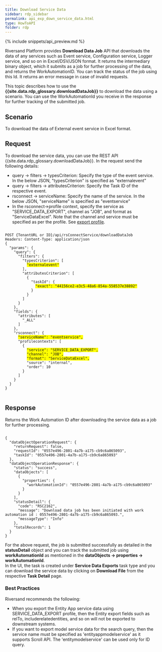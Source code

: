 ```yaml
---
title: Download Service Data
sidebar: rdp_sidebar
permalink: api_exp_down_service_data.html
type: HowToAPI
folder: rdp
---
```


{% include snippets/api_preview.md %}

Riversand Platform provides **Download Data Job** API that downloads the data of any services such as Event service, Configuration service, Logger service, and so on in Excel/DSV/JSON format. It returns the intermediary binary object, which it submits as a job for further processing of the data, and returns the WorkAutomationID. You can track the status of the job using this Id. It returns an error message in case of invalid requests.

This topic describes how to use the **{{site.data.rdp_glossary.downloadDataJob}}** to download the data using a scenario. You can use the WorkAutomationId you receive in the response for further tracking of the submitted job.

## Scenario

To download the data of External event service in Excel format.

## Request

To download the service data, you can use the REST API {{site.data.rdp_glossary.downloadDataJob}}. In the request send the following details:

* query -> filters -> typesCriterion: Specify the type of the event service. In the below JSON, "typesCriterion" is specified as "externalevent"
* query -> filters -> attributesCriterion: Specify the Task ID of the respective event.
* rsconnect -> serviceName: Specify the name of the service. In the below JSON, "serviceName" is specified as "eventservice"
* In the rsconnect->profile context, specify the service as "SERVICE_DATA_EXPORT", channel as "JOB", and format as "ServiceDataExcel". Note that the channel and service must be specified as per the profile. See [export profile](api_exp_entity_service.html).

<pre>
<code>
POST {TenantURL or ID}/api/rsConnectService/downloadDataJob
Headers: Content-Type: application/json
{
  "params": {
    "query": {
      "filters": {
        "typesCriterion": [
          <span style="background-color: #FFFF00">"externalevent"</span>
        ],
        "attributesCriterion": [
          {
            "taskId": {
              <span style="background-color: #FFFF00">"exact": "44156ce2-e3c5-48a6-854a-558537e38892"</span>
            }
          }
        ]
      }
    },
    "fields": {
      "attributes": [
        "_ALL"
      ]
    },
    "rsconnect": {
      <span style="background-color: #FFFF00">"serviceName": "eventservice",</span>
      "profilecontexts": [
        {
          <span style="background-color: #FFFF00">"service": "SERVICE_DATA_EXPORT",</span>
          <span style="background-color: #FFFF00">"channel": "JOB",</span>
          <span style="background-color: #FFFF00">"format": "ServiceDataExcel",</span>
          "source": "internal",
          "order": 10
        }
      ]
    }
  }
}
</code>
</pre>

## Response

Returns the Work Automation ID after downloading the service data as a job for further processing.

<pre><code>
{
  "dataObjectOperationRequest": {
    "returnRequest": false,
    "requestId": "0557e496-2801-4a7b-a175-cb9c6a865093",
    "taskId": "0557e496-2801-4a7b-a175-cb9c6a865093"
  },
  "dataObjectOperationResponse": {
    "status": "success",
    "dataObjects": [
      {
        "properties": {
          "workAutomationId": "0557e496-2801-4a7b-a175-cb9c6a865093"
        }
      }
    ],
    "statusDetail": {
      "code": "RSC2162",
      "message": "Download data job has been initiated with work automation id : 0557e496-2801-4a7b-a175-cb9c6a865093.",
      "messageType": "Info"
    },
    "totalRecords": 1
  }
}
</code></pre>

For the above request, the job is submitted successfully as detailed in the **statusDetail** object and you can track the submitted job using **workAutomationId** as mentioned in the **dataObjects -> properties -> workAutomationId**. <br>
In the UI, the task is created under **Service Data Exports** task type and you can download the service data by clicking on **Download File** from the respective **Task Detail** page.

### Best Practices

Riversand recommends the following:
* When you export the Entity App service data using SERVICE_DATA_EXPORT profile, then the Entity export fields such as relTo, includerelatedentities, and so on will not be exported to downstream systems.
* If you want to export model service data for the search query, then the service name must be specified as 'entityappmodelservice' as it supports Scroll API. The 'entitymodelservice' can be used only for ID query.
